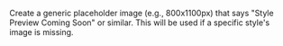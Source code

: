 Create a generic placeholder image (e.g., 800x1100px) that says "Style Preview Coming Soon" or similar. This will be used if a specific style's image is missing.
